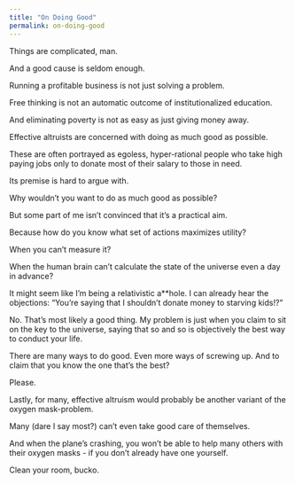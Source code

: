 ```yaml
---
title: "On Doing Good"
permalink: on-doing-good
---
```

Things are complicated, man.

And a good cause is seldom enough.

Running a profitable business is not just solving a problem.

Free thinking is not an automatic outcome of institutionalized education.

And eliminating poverty is not as easy as just giving money away.

Effective altruists are concerned with doing as much good as possible.

These are often portrayed as egoless, hyper-rational people who take high paying jobs only to donate most of their salary to those in need.

Its premise is hard to argue with.

Why wouldn’t you want to do as much good as possible?

But some part of me isn’t convinced that it’s a practical aim.

Because how do you know what set of actions maximizes utility?

When you can’t measure it?

When the human brain can’t calculate the state of the universe even a day in advance?

It might seem like I’m being a relativistic a**hole. I can already hear the objections: “You’re saying that I shouldn’t donate money to starving kids!?”

No. That’s most likely a good thing. My problem is just when you claim to sit on the key to the universe, saying that so and so is objectively the best way to conduct your life.

There are many ways to do good. Even more ways of screwing up. And to claim that you know the one that’s the best?

Please.

Lastly, for many, effective altruism would probably be another variant of the oxygen mask-problem.

Many (dare I say most?) can’t even take good care of themselves.

And when the plane’s crashing, you won’t be able to help many others with their oxygen masks - if you don’t already have one yourself.

Clean your room, bucko.